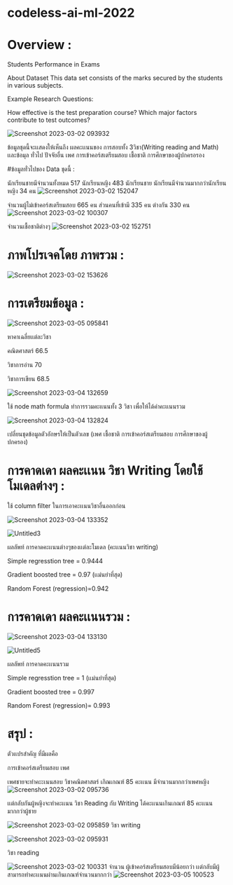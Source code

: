 # codeless-ai-ml-2022


# Overview : 

Students Performance in Exams

About Dataset
This data set consists of the marks secured by the students in various subjects.

Example Research Questions:

How effective is the test preparation course?
Which major factors contribute to test outcomes?




![Screenshot 2023-03-02 093932](https://user-images.githubusercontent.com/96861429/222370068-3c1078e3-b38d-4ebe-ac45-8924ea2aa2d4.png)


ข้อมูลชุดนี้จะเเสดงให้เห็นถึง ผลคะเเนนของ การสอบทั้ง 3วิชา(Writing reading and Math) เเละข้อมุล ทั่วไป ปัจจัยอื่น เพศ การเข้าคอร์สเตรียมสอบ เชื้อชาติ การศึกษาของผู้ปกครอรอง



#ข้อมูลทั่วไปของ Data ชุดนี้ : 


   นักเรียนชายมีจำนวนทั้งหมด 517 นักเรียนหญิง 483 นักเรียนชาย นักเรียนมีจำนวนมากกว่านักเรียนหญิง 34 คน
![Screenshot 2023-03-02 152047](https://user-images.githubusercontent.com/96861429/222371680-f29c38f3-88e7-4132-8ed9-70f9432b25ae.png)



จำนวนผู้ไม่เข้าคอร์สเตรียมสอบ 665 คน  ส่วนคนที่เข้ามี 335 คน ต่างกัน 330 คน
![Screenshot 2023-03-02 100307](https://user-images.githubusercontent.com/96861429/222372078-230d2c7e-e55a-4f5e-91b0-8814a95c849e.png)





จำนวนเชื้อชาติต่างๆ
![Screenshot 2023-03-02 152751](https://user-images.githubusercontent.com/96861429/222373273-35de74ee-a2f4-4b27-9f34-4b575a0306cc.png)





# ภาพโปรเจคโดย ภาพรวม : 



![Screenshot 2023-03-02 153626](https://user-images.githubusercontent.com/96861429/222879549-36deeb86-c9d6-4456-878f-15878114bac8.png)





# การเตรียมข้อมูล : 

![Screenshot 2023-03-05 095841](https://user-images.githubusercontent.com/96861429/222939297-648315bc-0e9c-4459-a5f7-7022acb799be.png)



หาคาเฉลี่ยเเต่ละวิชา 

คณิตศาสตร์ 66.5

วิชาการอ่าน 70

วิชาการเขียน 68.5


![Screenshot 2023-03-04 132659](https://user-images.githubusercontent.com/96861429/222879846-406bbb5f-db56-4991-a7d3-a74b729d2625.png)



ใช้ node math formula ทำการรวมคะเเนนทั้ง 3 วิชา เพื่อให้ได้ค่าคะเเนนรวม






![Screenshot 2023-03-04 132824](https://user-images.githubusercontent.com/96861429/222879913-28f75fdd-431a-4d98-bad1-5ff3027df028.png)

เปลี่ยนชุดข้อมูลตัวอักษรให้เป็นตัวเลข (เพศ เชื้อชาติ การเข้าคอร์สเตรียมสอบ การศึกษาของผู้ปกครอง)



# การคาดเดา ผลคะเเนน วิชา Writing โดยใช้โมเดลต่างๆ  : 

ใช้ column filter ในการเอาคะเเนนวิชาอื่นออกก่อน







![Screenshot 2023-03-04 133352](https://user-images.githubusercontent.com/96861429/222880205-819d4c47-dd2d-4289-a03c-83e9f088091c.png)




![Untitled3](https://user-images.githubusercontent.com/96861429/222880421-257ddbda-4a85-44f8-b12b-4725cee924ba.png)



ผลลัพท์ การคาดคะเเนนต่างๆของเเต่ละโมเดล (คะเเนนวิชา writing)

Simple regresstion tree = 0.9444


Gradient boosted tree = 0.97 (เเม่นยำที่สุด)


Random Forest (regression)=0.942



# การคาดเดา ผลคะเเนนรวม : 





![Screenshot 2023-03-04 133130](https://user-images.githubusercontent.com/96861429/222880657-a21a8c4e-d902-40d6-877d-6702fe30a5c3.png)



![Untitled5](https://user-images.githubusercontent.com/96861429/222880760-4498f7dc-5b01-4e72-90ba-e0e8c3330d15.png)


ผลลัพท์ การคาดคะเเนนรวม

Simple regresstion tree = 1  (เเม่นยำที่สุด)

Gradient boosted tree = 0.997

Random Forest (regression)=  0.993



# สรุป : 
ตัวเเปรสำคัญ ที่มีผลคือ 

การเข้าคอร์สเตรียมสอบ เพศ

เพศชายจะทำคะะเนนสอบ วิชาคณิตศาสตร์ เกิณเกณฑ์ 85 คะเเนน มีจำนวนมากกว่าเพศหญิง
![Screenshot 2023-03-02 095736](https://user-images.githubusercontent.com/96861429/222880953-d7e67a18-22fa-4f21-929a-f2f468bf5ef6.png)


เเต่กลับกันผู้หญิงจะทำคะเเนน วิชา Reading กับ Writing ได้คะเเนนเกินเกณฑ์ 85 คะเเนน มากกว่าผู้ชาย







![Screenshot 2023-03-02 095859](https://user-images.githubusercontent.com/96861429/222939195-360f4386-6fa0-428a-a264-ea783911de08.png)
วิชา writing


![Screenshot 2023-03-02 095931](https://user-images.githubusercontent.com/96861429/222939197-e07ee110-53fb-4b8d-9226-0bdbb7714d89.png)

วิชา reading


![Screenshot 2023-03-02 100331](https://user-images.githubusercontent.com/96861429/222939572-ded7d066-64db-401e-bcdc-440c12a4333d.png)
จำนวน ผู้เข้าคอร์สเตรียมสอบมีน้อยกว่า เเต่กลับมีผู้ สามารถทำคะเเนนผ่านเกินเกณฑ์จำนวนมากกว่า
![Screenshot 2023-03-05 100523](https://user-images.githubusercontent.com/96861429/222939668-d9a2197a-c732-45ee-8fab-d5f221491ee9.png)







